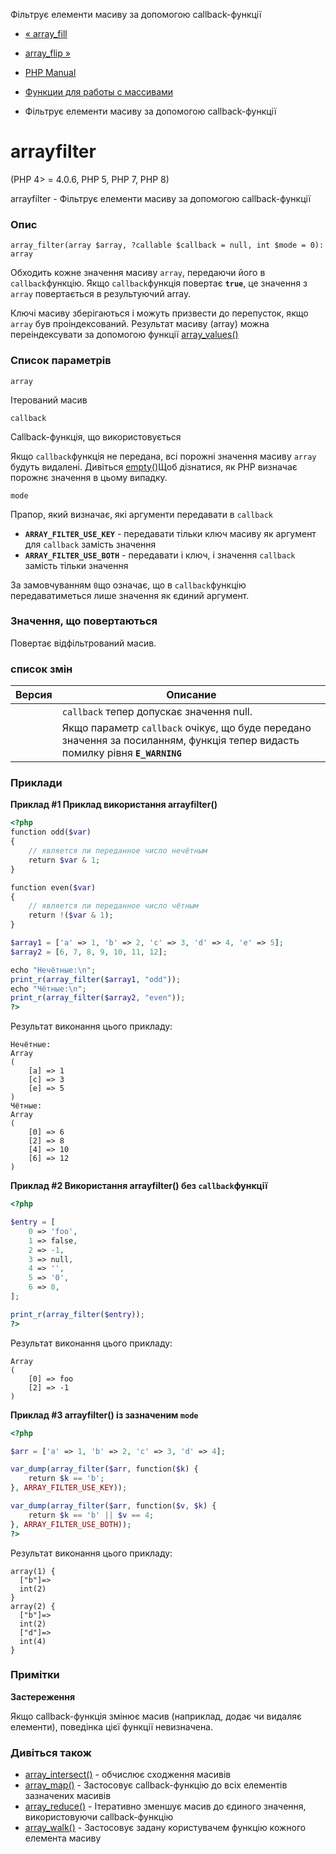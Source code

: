 Фільтрує елементи масиву за допомогою callback-функції

-   [« array\_fill](function.array-fill.html)
    
-   [array\_flip »](function.array-flip.html)
    
-   [PHP Manual](index.html)
    
-   [Функции для работы с массивами](ref.array.html)
    
-   Фільтрує елементи масиву за допомогою callback-функції
    

# arrayfilter

(PHP 4> = 4.0.6, PHP 5, PHP 7, PHP 8)

arrayfilter - Фільтрує елементи масиву за допомогою callback-функції

### Опис

```methodsynopsis
array_filter(array $array, ?callable $callback = null, int $mode = 0): array
```

Обходить кожне значення масиву `array`, передаючи його в `callback`функцію. Якщо `callback`функція повертає **`true`**, це значення з `array` повертається в результуючий array.

Ключі масиву зберігаються і можуть призвести до перепусток, якщо `array` був проіндексований. Результат масиву (array) можна переіндексувати за допомогою функції [array\_values()](function.array-values.html)

### Список параметрів

`array`

Ітерований масив

`callback`

Callback-функція, що використовується

Якщо `callback`функція не передана, всі порожні значення масиву `array` будуть видалені. Дивіться [empty()](function.empty.html)Щоб дізнатися, як PHP визначає порожнє значення в цьому випадку.

`mode`

Прапор, який визначає, які аргументи передавати в `callback`

-   **`ARRAY_FILTER_USE_KEY`** - передавати тільки ключ масиву як аргумент для `callback` замість значення
-   **`ARRAY_FILTER_USE_BOTH`** - передавати і ключ, і значення `callback` замість тільки значення

За замовчуванням `0`що означає, що в `callback`функцію передаватиметься лише значення як єдиний аргумент.

### Значення, що повертаються

Повертає відфільтрований масив.

### список змін

| Версия | Описание                                                                                                                      |
|--------|-------------------------------------------------------------------------------------------------------------------------------|
|        | `callback` тепер допускає значення null.                                                                                      |
|        | Якщо параметр `callback` очікує, що буде передано значення за посиланням, функція тепер видасть помилку рівня **`E_WARNING`** |

### Приклади

**Приклад #1 Приклад використання **arrayfilter()****

```php
<?php
function odd($var)
{
    // является ли переданное число нечётным
    return $var & 1;
}

function even($var)
{
    // является ли переданное число чётным
    return !($var & 1);
}

$array1 = ['a' => 1, 'b' => 2, 'c' => 3, 'd' => 4, 'e' => 5];
$array2 = [6, 7, 8, 9, 10, 11, 12];

echo "Нечётные:\n";
print_r(array_filter($array1, "odd"));
echo "Чётные:\n";
print_r(array_filter($array2, "even"));
?>
```

Результат виконання цього прикладу:

```
Нечётные:
Array
(
    [a] => 1
    [c] => 3
    [e] => 5
)
Чётные:
Array
(
    [0] => 6
    [2] => 8
    [4] => 10
    [6] => 12
)
```

**Приклад #2 Використання **arrayfilter()** без `callback`функції**

```php
<?php

$entry = [
    0 => 'foo',
    1 => false,
    2 => -1,
    3 => null,
    4 => '',
    5 => '0',
    6 => 0,
];

print_r(array_filter($entry));
?>
```

Результат виконання цього прикладу:

```
Array
(
    [0] => foo
    [2] => -1
)
```

**Приклад #3 **arrayfilter()** із зазначеним `mode`**

```php
<?php

$arr = ['a' => 1, 'b' => 2, 'c' => 3, 'd' => 4];

var_dump(array_filter($arr, function($k) {
    return $k == 'b';
}, ARRAY_FILTER_USE_KEY));

var_dump(array_filter($arr, function($v, $k) {
    return $k == 'b' || $v == 4;
}, ARRAY_FILTER_USE_BOTH));
?>
```

Результат виконання цього прикладу:

```
array(1) {
  ["b"]=>
  int(2)
}
array(2) {
  ["b"]=>
  int(2)
  ["d"]=>
  int(4)
}
```

### Примітки

**Застереження**

Якщо callback-функція змінює масив (наприклад, додає чи видаляє елементи), поведінка цієї функції невизначена.

### Дивіться також

-   [array\_intersect()](function.array-intersect.html) - обчислює сходження масивів
-   [array\_map()](function.array-map.html) - Застосовує callback-функцію до всіх елементів зазначених масивів
-   [array\_reduce()](function.array-reduce.html) - Ітеративно зменшує масив до єдиного значення, використовуючи callback-функцію
-   [array\_walk()](function.array-walk.html) - Застосовує задану користувачем функцію кожного елемента масиву